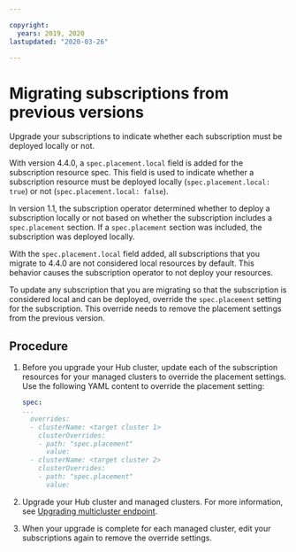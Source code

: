 ```yaml
---

copyright:
  years: 2019, 2020
lastupdated: "2020-03-26"

---
```


# Migrating subscriptions from previous versions

Upgrade your subscriptions to indicate whether each subscription must be deployed locally or not.

With version 4.4.0, a `spec.placement.local` field is added for the subscription resource spec. This field is used to indicate whether a subscription resource must be deployed locally (`spec.placement.local: true`) or not (`spec.placement.local: false`).

In version 1.1, the subscription operator determined whether to deploy a subscription locally or not based on whether the subscription includes a `spec.placement` section. If a `spec.placement` section was included, the subscription was deployed locally.

With the `spec.placement.local` field added, all subscriptions that you migrate to 4.4.0 are not considered local resources by default. This behavior causes the subscription operator to not deploy your resources.

To update any subscription that you are migrating so that the subscription is considered local and can be deployed, override the `spec.placement` setting for the subscription. This override needs to remove the placement settings from the previous version.

## Procedure

1. Before you upgrade your Hub cluster, update each of the subscription resources for your managed clusters to override the placement settings. Use the following YAML content to override the placement setting:

   ```yaml
   spec:
   ...
     overrides:
     - clusterName: <target cluster 1>
       clusterOverrides:
       - path: "spec.placement"
         value:
     - clusterName: <target cluster 2>
       clusterOverrides:
       - path: "spec.placement"
         value:
   ```

2. Upgrade your Hub cluster and managed clusters. For more information, see [Upgrading multicluster endpoint](../manage_cluster/upgrade_mc_endpoint.md).

3. When your upgrade is complete for each managed cluster, edit your subscriptions again to remove the override settings.
